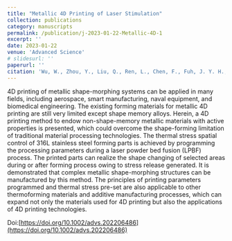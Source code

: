 ```yaml
---
title: "Metallic 4D Printing of Laser Stimulation"
collection: publications
category: manuscripts
permalink: /publication/j-2023-01-22-Metallic-4D-1
excerpt: ''
date: 2023-01-22
venue: 'Advanced Science'
# slidesurl: ''
paperurl: ''
citation: 'Wu, W., Zhou, Y., Liu, Q., Ren, L., Chen, F., Fuh, J. Y. H., ... & Li, G. (2023). Metallic 4D printing of laser stimulation. Advanced Science, 10(12), 2206486.'
---
```


4D printing of metallic shape-morphing systems can be applied in many fields, including aerospace, smart manufacturing, naval equipment, and biomedical engineering. The existing forming materials for metallic 4D printing are still very limited except shape memory alloys. Herein, a 4D printing method to endow non-shape-memory metallic materials with active properties is presented, which could overcome the shape-forming limitation of traditional material processing technologies. The thermal stress spatial control of 316L stainless steel forming parts is achieved by programming the processing parameters during a laser powder bed fusion (LPBF) process. The printed parts can realize the shape changing of selected areas during or after forming process owing to stress release generated. It is demonstrated that complex metallic shape-morphing structures can be manufactured by this method. The principles of printing parameters programmed and thermal stress pre-set are also applicable to other thermoforming materials and additive manufacturing processes, which can expand not only the materials used for 4D printing but also the applications of 4D printing technologies.

Doi:[https://doi.org/10.1002/advs.202206486](https://doi.org/10.1002/advs.202206486)

